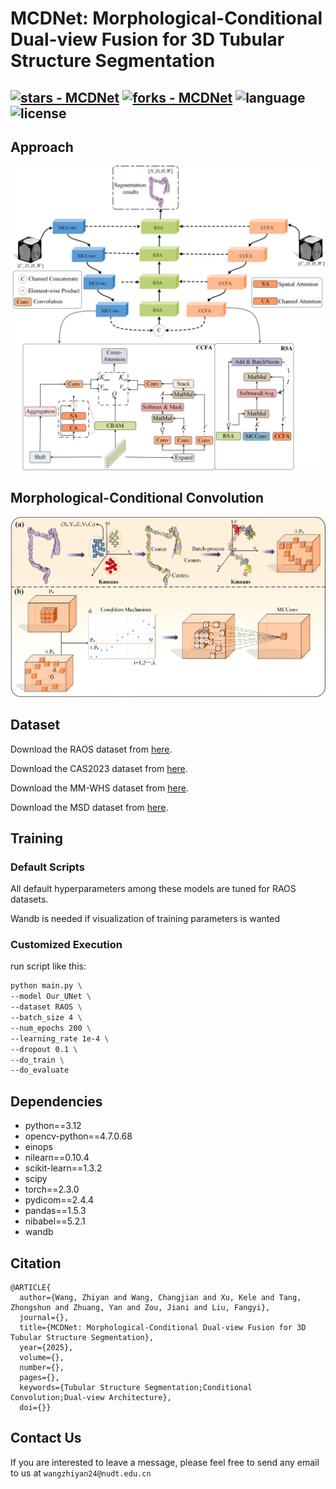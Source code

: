 # MCDNet: Morphological-Conditional Dual-view Fusion for 3D Tubular Structure Segmentation

[![stars - MCDNet](https://img.shields.io/github/stars/wzydcg/MCDNet?style=social)](https://github.com/wzydcg/MCDNet)
[![forks - MCDNet](https://img.shields.io/github/forks/wzydcg/MCDNet?style=social)](https://github.com/wzydcg/MCDNet)
![language](https://img.shields.io/github/languages/top/wzydcg/MCDNet?color=lightgrey)
![license](https://img.shields.io/github/license/wzydcg/MCDNet)
---

## Approach

![MCDNet.png](picture/MCDNet.png)

## Morphological-Conditional Convolution
![MCConv.png](picture/MCConv.png)

## Dataset

Download the RAOS dataset from [here](https://github.com/Luoxd1996/RAOS).

Download the CAS2023 dataset from [here](https://codalab.lisn.upsaclay.fr/competitions/9804#participate-get_starting_kit).

Download the MM-WHS dataset from [here](https://mega.nz/folder/UNMF2YYI#1cqJVzo4p_wESv9P_pc8uA).

Download the MSD dataset from [here](http://medicaldecathlon.com/).

## Training

### Default Scripts
All default hyperparameters among these models are tuned for RAOS datasets.

Wandb is needed if visualization of training parameters is wanted

### Customized Execution

run script like this:
```bash
python main.py \
--model Our_UNet \
--dataset RAOS \
--batch_size 4 \
--num_epochs 200 \
--learning_rate 1e-4 \
--dropout 0.1 \
--do_train \
--do_evaluate
```

## Dependencies
- python==3.12
- opencv-python==4.7.0.68
- einops
- nilearn==0.10.4
- scikit-learn==1.3.2
- scipy
- torch==2.3.0
- pydicom==2.4.4
- pandas==1.5.3
- nibabel==5.2.1
- wandb

## Citation

```
@ARTICLE{
  author={Wang, Zhiyan and Wang, Changjian and Xu, Kele and Tang, Zhongshun and Zhuang, Yan and Zou, Jiani and Liu, Fangyi},
  journal={}, 
  title={MCDNet: Morphological-Conditional Dual-view Fusion for 3D Tubular Structure Segmentation}, 
  year={2025},
  volume={},
  number={},
  pages={},
  keywords={Tubular Structure Segmentation;Conditional Convolution;Dual-view Architecture},
  doi={}}

```

## Contact Us

If you are interested to leave a message, please feel free to send any email to us at ```wangzhiyan24@nudt.edu.cn```
